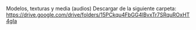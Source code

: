 Modelos, texturas y media (audios) Descargar de la siguiente carpeta: https://drive.google.com/drive/folders/15PCkqu4FbGG4lBvxTr7SRquROxHT4gIa

